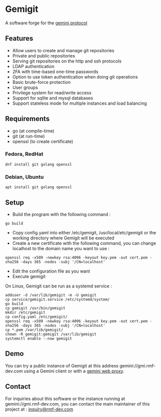 # Gemigit

A software forge for the [gemini protocol][0]

## Features

* Allow users to create and manage git repositories
* Private and public repositories
* Serving git repositories on the http and ssh protocols
* LDAP authentication
* 2FA with time-based one-time passwords
* Option to use token authentication when doing git operations
* Basic brute-force protection
* User groups
* Privilege system for read/write access
* Support for sqlite and mysql databases
* Support stateless mode for multiple instances and load balancing

## Requirements

* go (at compile-time)
* git (at run-time)
* openssl (to create certificate)

### Fedora, RedHat
```
dnf install git golang openssl
```

### Debian, Ubuntu
```
apt install git golang openssl
```

## Setup

* Build the program with the following command :
```
go build
```
* Copy config.yaml into either /etc/gemigit, /usr/local/etc/gemigit or the working directory where Gemigit will be executed
* Create a new certificate with the following command, you can change localhost to the domain name you want to use : 
```
openssl req -x509 -newkey rsa:4096 -keyout key.pem -out cert.pem -sha256 -days 365 -nodes -subj '/CN=localhost'
```
* Edit the configuration file as you want
* Execute gemigit

On Linux, Gemigit can be run as a systemd service :
```
adduser -d /var/lib/gemigit -m -U gemigit
cp service/gemigit.service /etc/systemd/system/
go build
cp gemigit /usr/bin/gemigit
mkdir /etc/gemigit
cp config.yaml /etc/gemigit/
openssl req -x509 -newkey rsa:4096 -keyout key.pem -out cert.pem -sha256 -days 365 -nodes -subj '/CN=localhost'
cp *.pem /var/lib/gemigit/
chown -R gemigit:gemigit /var/lib/gemigit
systemctl enable --now gemigit
```

## Demo

You can try a public instance of Gemigit at this address gemini://gmi.rmf-dev.com using a Gemini client or with a [gemini web proxy][1].

## Contact

For inquiries about this software or the instance running at gemini://gmi.rmf-dev.com, you can contact the main maintainer of this project at : inquiry@rmf-dev.com

[0]: https://geminiprotocol.net/
[1]: https://portal.mozz.us/gemini/gmi.rmf-dev.com/

